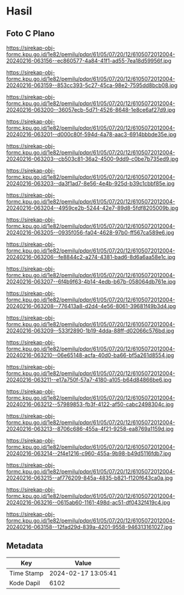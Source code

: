 # Hasil

## Foto C Plano

https://sirekap-obj-formc.kpu.go.id/1e82/pemilu/pdpr/61/05/07/20/12/6105072012004-20240216-063156--ec860577-4a84-41f1-ad55-7ea18d59956f.jpg

https://sirekap-obj-formc.kpu.go.id/1e82/pemilu/pdpr/61/05/07/20/12/6105072012004-20240216-063159--853cc393-5c27-45ca-98e2-7595dd8bcb08.jpg

https://sirekap-obj-formc.kpu.go.id/1e82/pemilu/pdpr/61/05/07/20/12/6105072012004-20240216-063200--36057ecb-5d71-4526-8648-1e8ce6af27d9.jpg

https://sirekap-obj-formc.kpu.go.id/1e82/pemilu/pdpr/61/05/07/20/12/6105072012004-20240216-063201--d000c80f-594d-4a78-aac3-6914bbbde35e.jpg

https://sirekap-obj-formc.kpu.go.id/1e82/pemilu/pdpr/61/05/07/20/12/6105072012004-20240216-063203--cb503c81-36a2-4500-9dd9-c0be7b735ed9.jpg

https://sirekap-obj-formc.kpu.go.id/1e82/pemilu/pdpr/61/05/07/20/12/6105072012004-20240216-063203--da3f1ad7-8e56-4e4b-925d-b39c1cbbf85e.jpg

https://sirekap-obj-formc.kpu.go.id/1e82/pemilu/pdpr/61/05/07/20/12/6105072012004-20240216-063204--4959ce2b-5244-42e7-89d8-5fdf8205009b.jpg

https://sirekap-obj-formc.kpu.go.id/1e82/pemilu/pdpr/61/05/07/20/12/6105072012004-20240216-063205--0935f056-fa04-4628-97b0-ff567ca589e6.jpg

https://sirekap-obj-formc.kpu.go.id/1e82/pemilu/pdpr/61/05/07/20/12/6105072012004-20240216-063206--fe8844c2-a274-4381-bad6-8d6a6aa58e1c.jpg

https://sirekap-obj-formc.kpu.go.id/1e82/pemilu/pdpr/61/05/07/20/12/6105072012004-20240216-063207--6f4b9f63-4b14-4edb-b67b-058064db761e.jpg

https://sirekap-obj-formc.kpu.go.id/1e82/pemilu/pdpr/61/05/07/20/12/6105072012004-20240216-063208--776413a8-d2d4-4e56-8061-39681f49b3d4.jpg

https://sirekap-obj-formc.kpu.go.id/1e82/pemilu/pdpr/61/05/07/20/12/6105072012004-20240216-063209--533f2890-1b19-4dda-88ff-d02066c576bd.jpg

https://sirekap-obj-formc.kpu.go.id/1e82/pemilu/pdpr/61/05/07/20/12/6105072012004-20240216-063210--06e65148-acfa-40d0-ba66-bf5a261d8554.jpg

https://sirekap-obj-formc.kpu.go.id/1e82/pemilu/pdpr/61/05/07/20/12/6105072012004-20240216-063211--e17a750f-57a7-4180-a105-b64d84866be6.jpg

https://sirekap-obj-formc.kpu.go.id/1e82/pemilu/pdpr/61/05/07/20/12/6105072012004-20240216-063212--57989853-fb3f-4122-af50-cabc2498304c.jpg

https://sirekap-obj-formc.kpu.go.id/1e82/pemilu/pdpr/61/05/07/20/12/6105072012004-20240216-063213--8706c686-455a-4f21-9258-ea8769a1159d.jpg

https://sirekap-obj-formc.kpu.go.id/1e82/pemilu/pdpr/61/05/07/20/12/6105072012004-20240216-063214--2f4e1216-c960-455a-9b98-b49d5116fdb7.jpg

https://sirekap-obj-formc.kpu.go.id/1e82/pemilu/pdpr/61/05/07/20/12/6105072012004-20240216-063215--af776209-845a-4835-b821-f120f643ca0a.jpg

https://sirekap-obj-formc.kpu.go.id/1e82/pemilu/pdpr/61/05/07/20/12/6105072012004-20240216-063216--0615ab60-1161-498d-ac51-df0432f419c4.jpg

https://sirekap-obj-formc.kpu.go.id/1e82/pemilu/pdpr/61/05/07/20/12/6105072012004-20240216-063158--12fad29d-839a-4201-9558-946313161027.jpg


## Metadata

| Key        | Value               |
| ---------- | ------------------- |
| Time Stamp | 2024-02-17 13:05:41 |
| Kode Dapil | 6102                |



